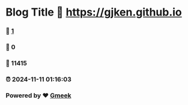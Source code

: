 # Blog Title :link: https://gjken.github.io 
### :page_facing_up: [1](https://gjken.github.io/tag.html) 
### :speech_balloon: 0 
### :hibiscus: 11415 
### :alarm_clock: 2024-11-11 01:16:03 
### Powered by :heart: [Gmeek](https://github.com/Meekdai/Gmeek)
